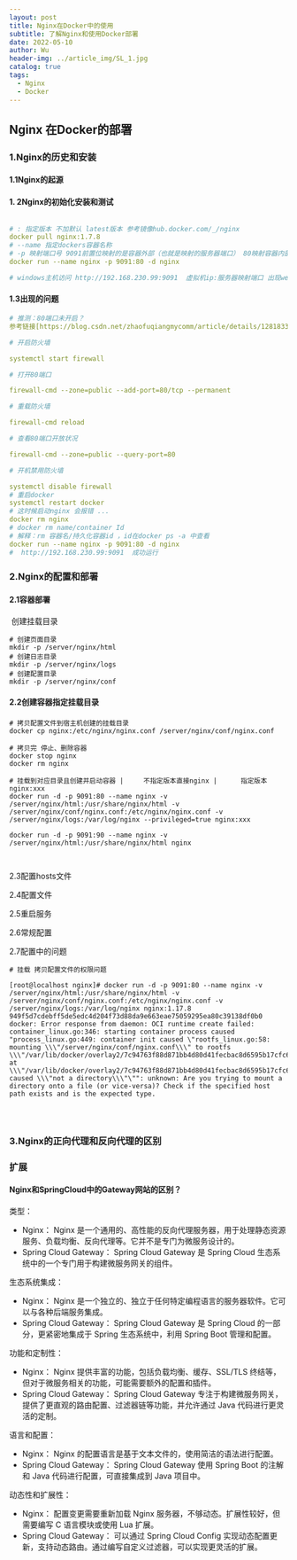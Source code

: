 ```yaml
---
layout: post
title: Nginx在Docker中的使用
subtitle: 了解Nginx和使用Docker部署
date: 2022-05-10
author: Wu
header-img: ../article_img/SL_1.jpg
catalog: true
tags:
  - Nginx
  - Docker
---
```


## Nginx 在Docker的部署

### 1.Nginx的历史和安装

#### 1.1Nginx的起源


#### 1. 2Nginx的初始化安装和测试

```yml

# : 指定版本 不加默认 latest版本 参考镜像hub.docker.com/_/nginx
docker pull nginx:1.7.8
# --name 指定dockers容器名称
# -p 映射端口号 9091前置位映射的是容器外部（也就是映射的服务器端口） 80映射容器内部(也就是docker中的端口)
docker run --name nginx -p 9091:80 -d nginx

# windows主机访问 http://192.168.230.99:9091  虚拟机ip:服务器映射端口 出现welcome即为成功


```

#### 1.3出现的问题

```yml
# 推测：80端口未开启？
参考链接[https://blog.csdn.net/zhaofuqiangmycomm/article/details/128183305]

# 开启防火墙

systemctl start firewall 

# 打开80端口

firewall-cmd --zone=public --add-port=80/tcp --permanent 

# 重载防火墙

firewall-cmd reload

# 查看80端口开放状况

firewall-cmd --zone=public --query-port=80

# 开机禁用防火墙

systemctl disable firewall
# 重启docker
systemctl restart docker
# 这时候启动nginx 会报错 ...
docker rm nginx 
# docker rm name/container Id  
# 解释：rm 容器名/持久化容器id ，id在docker ps -a 中查看
docker run --name nginx -p 9091:80 -d nginx 
#  http://192.168.230.99:9091  成功运行
```

### 2.Nginx的配置和部署

#### 2.1容器部署

​	创建挂载目录

```shell
# 创建页面目录
mkdir -p /server/nginx/html
# 创建日志目录
mkdir -p /server/nginx/logs
# 创建配置目录
mkdir -p /server/nginx/conf
```

#### 2.2创建容器指定挂载目录

```shell
# 拷贝配置文件到宿主机创建的挂载目录
docker cp nginx:/etc/nginx/nginx.conf /server/nginx/conf/nginx.conf

# 拷贝完 停止、删除容器
docker stop nginx
docker rm nginx

# 挂载到对应目录且创建并启动容器 |		不指定版本直接nginx |		指定版本nginx:xxx
docker run -d -p 9091:80 --name nginx -v /server/nginx/html:/usr/share/nginx/html -v /server/nginx/conf/nginx.conf:/etc/nginx/nginx.conf -v /server/nginx/logs:/var/log/nginx --privileged=true nginx:xxx

docker run -d -p 9091:90 --name nginx -v /server/nginx/html:/usr/share/nginx/html nginx



```



2.3配置hosts文件

2.4配置文件

2.5重启服务

2.6常规配置 

2.7配置中的问题

```shell
# 挂载 拷贝配置文件的权限问题

[root@localhost nginx]# docker run -d -p 9091:80 --name nginx -v /server/nginx/html:/usr/share/nginx/html -v /server/nginx/conf/nginx.conf:/etc/nginx/nginx.conf -v /server/nginx/logs:/var/log/nginx nginx:1.17.8
949f5d7cdebff5de5edc4d204f73d88da9e663eae75059295ea80c39138df0b0
docker: Error response from daemon: OCI runtime create failed: container_linux.go:346: starting container process caused "process_linux.go:449: container init caused \"rootfs_linux.go:58: mounting \\\"/server/nginx/conf/nginx.conf\\\" to rootfs \\\"/var/lib/docker/overlay2/7c94763f88d871bb4d80d41fecbac8d6595b17cfc6e636c81744ddcb21a42270/merged\\\" at \\\"/var/lib/docker/overlay2/7c94763f88d871bb4d80d41fecbac8d6595b17cfc6e636c81744ddcb21a42270/merged/etc/nginx/nginx.conf\\\" caused \\\"not a directory\\\"\"": unknown: Are you trying to mount a directory onto a file (or vice-versa)? Check if the specified host path exists and is the expected type.




```



### 3.Nginx的正向代理和反向代理的区别



### 扩展
#### Nginx和SpringCloud中的Gateway网站的区别？

类型：
- Nginx： Nginx 是一个通用的、高性能的反向代理服务器，用于处理静态资源服务、负载均衡、反向代理等。它并不是专门为微服务设计的。
- Spring Cloud Gateway： Spring Cloud Gateway 是 Spring Cloud 生态系统中的一个专门用于构建微服务网关的组件。

生态系统集成：
- Nginx： Nginx 是一个独立的、独立于任何特定编程语言的服务器软件。它可以与各种后端服务集成。
- Spring Cloud Gateway： Spring Cloud Gateway 是 Spring Cloud 的一部分，更紧密地集成于 Spring 生态系统中，利用 Spring Boot 管理和配置。

功能和定制性：
- Nginx： Nginx 提供丰富的功能，包括负载均衡、缓存、SSL/TLS 终结等，但对于微服务相关的功能，可能需要额外的配置和插件。
- Spring Cloud Gateway： Spring Cloud Gateway 专注于构建微服务网关，提供了更直观的路由配置、过滤器链等功能，并允许通过 Java 代码进行更灵活的定制。

语言和配置：
- Nginx： Nginx 的配置语言是基于文本文件的，使用简洁的语法进行配置。
- Spring Cloud Gateway： Spring Cloud Gateway 使用 Spring Boot 的注解和 Java 代码进行配置，可直接集成到 Java 项目中。

动态性和扩展性：
- Nginx： 配置变更需要重新加载 Nginx 服务器，不够动态。扩展性较好，但需要编写 C 语言模块或使用 Lua 扩展。
- Spring Cloud Gateway： 可以通过 Spring Cloud Config 实现动态配置更新，支持动态路由。通过编写自定义过滤器，可以实现更灵活的扩展。




